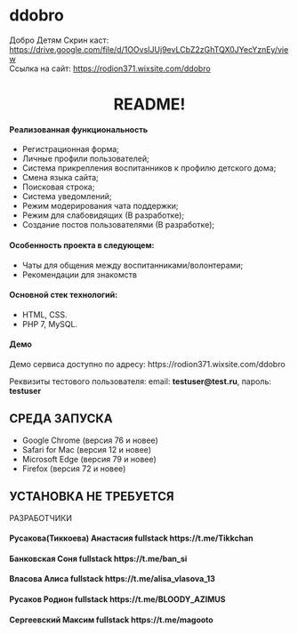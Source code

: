 # ddobro
Добро Детям
Скрин каст:
https://drive.google.com/file/d/1OOvsIJUj9evLCbZ2zGhTQX0JYecYznEy/view <br>
Ссылка на сайт:
https://rodion371.wixsite.com/ddobro
<p align="center">
    <h1 align="center">README!</h1>
    </p>
<h4>Реализованная функциональность</h4>
<ul>
	<li>Регистрационная форма;</li>
	<li>Личные профили пользователей;</li>
	<li>Система прикрепления воспитанников к профилю детского дома;</li>
	<li>Смена языка сайта;</li>
	<li>Поисковая строка;</li>
	<li>Система уведомлений;</li>
	<li>Режим модерирования чата поддержки;</li>
	<li>Режим для слабовидящих (В разработке);</li>
	<li>Создание постов пользователями (В разработке);</li>
</ul> 
<h4>Особенность проекта в следующем:</h4>
<ul>
	<li>Чаты для общения между воспитанниками/волонтерами;</li>
	<li>Рекомендации для знакомств</li> 
</ul>
<h4>Основной стек технологий:</h4>
<ul>
	<li>HTML, CSS.</li>
	<li>PHP 7, MySQL.</li>
 
 </ul>
<h4>Демо</h4>
<p>Демо сервиса доступно по адресу: https://rodion371.wixsite.com/ddobro </p>
<p>Реквизиты тестового пользователя: email: <b>testuser@test.ru</b>, пароль: <b>testuser</b></p>




СРЕДА ЗАПУСКА
------------
<ul>
<li>Google Chrome (версия 76 и новее)</li>
<li>Safari for Mac (версия 12 и новее)</li>
<li>Microsoft Edge (версия 79 и новее)</li>
<li>Firefox (версия 72 и новее)</li>
</ul>

УСТАНОВКА НЕ ТРЕБУЕТСЯ
------------

РАЗРАБОТЧИКИ

<h4>Русакова(Тиккоева) Анастасия fullstack https://t.me/Tikkchan </h4>
<h4>Банковская Соня fullstack https://t.me/ban_si </h4>
<h4>Власова Алиса fullstack https://t.me/alisa_vlasova_13 </h4>
<h4>Русаков Родион fullstack https://t.me/BLOODY_AZIMUS </h4>
<h4>Сергеевский Максим fullstack https://t.me/magooto </h4>

